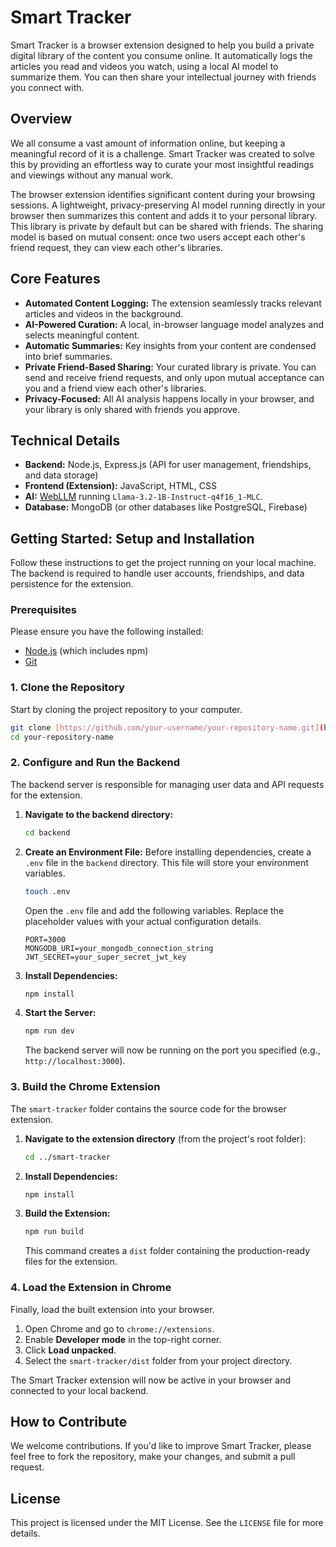 # Smart Tracker

Smart Tracker is a browser extension designed to help you build a private digital library of the content you consume online. It automatically logs the articles you read and videos you watch, using a local AI model to summarize them. You can then share your intellectual journey with friends you connect with.

## Overview

We all consume a vast amount of information online, but keeping a meaningful record of it is a challenge. Smart Tracker was created to solve this by providing an effortless way to curate your most insightful readings and viewings without any manual work.

The browser extension identifies significant content during your browsing sessions. A lightweight, privacy-preserving AI model running directly in your browser then summarizes this content and adds it to your personal library. This library is private by default but can be shared with friends. The sharing model is based on mutual consent: once two users accept each other's friend request, they can view each other's libraries.

## Core Features

* **Automated Content Logging:** The extension seamlessly tracks relevant articles and videos in the background.
* **AI-Powered Curation:** A local, in-browser language model analyzes and selects meaningful content.
* **Automatic Summaries:** Key insights from your content are condensed into brief summaries.
* **Private Friend-Based Sharing:** Your curated library is private. You can send and receive friend requests, and only upon mutual acceptance can you and a friend view each other's libraries.
* **Privacy-Focused:** All AI analysis happens locally in your browser, and your library is only shared with friends you approve.

## Technical Details

* **Backend:** Node.js, Express.js (API for user management, friendships, and data storage)
* **Frontend (Extension):** JavaScript, HTML, CSS
* **AI:** [WebLLM](https://github.com/mlc-ai/web-llm) running `Llama-3.2-1B-Instruct-q4f16_1-MLC`.
* **Database:** MongoDB (or other databases like PostgreSQL, Firebase)

## Getting Started: Setup and Installation

Follow these instructions to get the project running on your local machine. The backend is required to handle user accounts, friendships, and data persistence for the extension.

### Prerequisites

Please ensure you have the following installed:
* [Node.js](https://nodejs.org/) (which includes npm)
* [Git](https://git-scm.com/)

### 1. Clone the Repository

Start by cloning the project repository to your computer.
```bash
git clone [https://github.com/your-username/your-repository-name.git](https://github.com/your-username/your-repository-name.git)
cd your-repository-name
```

### 2. Configure and Run the Backend

The backend server is responsible for managing user data and API requests for the extension.

1.  **Navigate to the backend directory:**
    ```bash
    cd backend
    ```
2.  **Create an Environment File:**
    Before installing dependencies, create a `.env` file in the `backend` directory. This file will store your environment variables.
    ```bash
    touch .env
    ```
    Open the `.env` file and add the following variables. Replace the placeholder values with your actual configuration details.
    ```env
    PORT=3000
    MONGODB_URI=your_mongodb_connection_string
    JWT_SECRET=your_super_secret_jwt_key
    ```
3.  **Install Dependencies:**
    ```bash
    npm install
    ```
4.  **Start the Server:**
    ```bash
    npm run dev
    ```
    The backend server will now be running on the port you specified (e.g., `http://localhost:3000`).

### 3. Build the Chrome Extension

The `smart-tracker` folder contains the source code for the browser extension.

1.  **Navigate to the extension directory** (from the project's root folder):
    ```bash
    cd ../smart-tracker
    ```
2.  **Install Dependencies:**
    ```bash
    npm install
    ```
3.  **Build the Extension:**
    ```bash
    npm run build
    ```
    This command creates a `dist` folder containing the production-ready files for the extension.

### 4. Load the Extension in Chrome

Finally, load the built extension into your browser.

1.  Open Chrome and go to `chrome://extensions`.
2.  Enable **Developer mode** in the top-right corner.
3.  Click **Load unpacked**.
4.  Select the `smart-tracker/dist` folder from your project directory.

The Smart Tracker extension will now be active in your browser and connected to your local backend.

## How to Contribute

We welcome contributions. If you'd like to improve Smart Tracker, please feel free to fork the repository, make your changes, and submit a pull request.

## License

This project is licensed under the MIT License. See the `LICENSE` file for more details.
